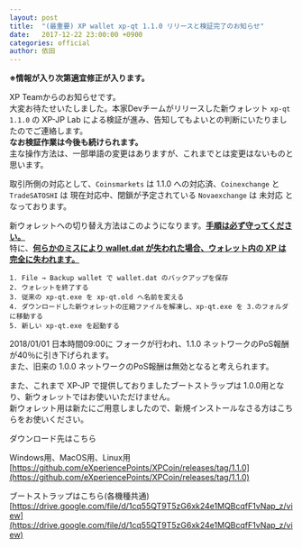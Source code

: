 ```yaml
---
layout: post
title:  "(最重要) XP wallet xp-qt 1.1.0 リリースと検証完了のお知らせ"
date:   2017-12-22 23:00:00 +0900
categories: official
author: 依田
---  
```

**※情報が入り次第適宜修正が入ります。**  

XP Teamからのお知らせです。  
大変お待たせいたしました。本家Devチームがリリースした新ウォレット `xp-qt 1.1.0` の XP-JP Lab による検証が進み、告知してもよいとの判断にいたりましたのでご連絡します。  
**なお検証作業は今後も続けられます。**  
主な操作方法は、一部単語の変更はありますが、これまでとは変更はないものと思います。  

取引所側の対応として、`Coinsmarkets` は 1.1.0 への対応済、`Coinexchange` と `TradeSATOSHI` は 現在対応中、閉鎖が予定されている `Novaexchange` は 未対応 となっております。  

新ウォレットへの切り替え方法はこのようになります。**<u>手順は必ず守ってください。</u>**  
特に、**<u>何らかのミスにより wallet.dat が失われた場合、ウォレット内の XP は完全に失われます。</u>**  

```  
1. File → Backup wallet で wallet.dat のバックアップを保存
2. ウォレットを終了する
3. 従来の xp-qt.exe を xp-qt.old へ名前を変える
4. ダウンロードした新ウォレットの圧縮ファイルを解凍し、xp-qt.exe を 3.のフォルダに移動する
5. 新しい xp-qt.exe を起動する
```  

2018/01/01 日本時間09:00に フォークが行われ、1.1.0 ネットワークのPoS報酬が40％に引き下げられます。  
また、旧来の 1.0.0 ネットワークのPoS報酬は無効となると考えられます。  

また、これまで XP-JP で提供しておりましたブートストラップは 1.0.0用となり、新ウォレットではお使いいただけません。  
新ウォレット用は新たにご用意しましたので、新規インストールなさる方はこちらをお使いください。  

ダウンロード先はこちら  

Windows用、MacOS用、Linux用  
[https://github.com/eXperiencePoints/XPCoin/releases/tag/1.1.0](https://github.com/eXperiencePoints/XPCoin/releases/tag/1.1.0)  

ブートストラップはこちら(各機種共通)  
[https://drive.google.com/file/d/1cq55QT9T5zG6xk24e1MQBcqfF1vNap_z/view](https://drive.google.com/file/d/1cq55QT9T5zG6xk24e1MQBcqfF1vNap_z/view)  
